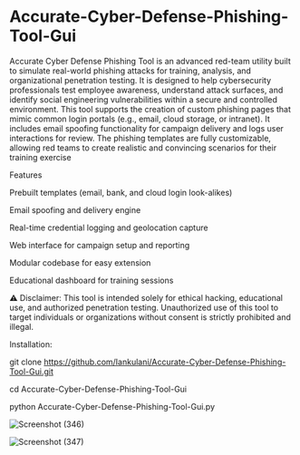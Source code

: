 # Accurate-Cyber-Defense-Phishing-Tool-Gui

Accurate Cyber Defense Phishing Tool is an advanced red-team utility built to simulate real-world phishing attacks for training, analysis, and organizational penetration testing.
It is designed to help cybersecurity professionals test employee awareness, understand attack surfaces, and identify social engineering vulnerabilities within a secure and controlled environment.
This tool supports the creation of custom phishing pages that mimic common login portals (e.g., email, cloud storage, or intranet). 
It includes email spoofing functionality for campaign delivery and logs user interactions for review. 
The phishing templates are fully customizable, allowing red teams to create realistic and convincing scenarios for their training exercise



Features

Prebuilt templates (email, bank, and cloud login look-alikes)

Email spoofing and delivery engine

Real-time credential logging and geolocation capture

Web interface for campaign setup and reporting

Modular codebase for easy extension

Educational dashboard for training sessions

⚠️ Disclaimer: This tool is intended solely for ethical hacking, educational use, and authorized penetration testing. 
Unauthorized use of this tool to target individuals or organizations without consent is strictly prohibited and illegal.



Installation:

git clone https://github.com/Iankulani/Accurate-Cyber-Defense-Phishing-Tool-Gui.git

cd Accurate-Cyber-Defense-Phishing-Tool-Gui

python Accurate-Cyber-Defense-Phishing-Tool-Gui.py





![Screenshot (346)](https://github.com/user-attachments/assets/716fc062-7bad-452f-861e-a960c865a893)




![Screenshot (347)](https://github.com/user-attachments/assets/c0c595ef-0d08-455d-9416-7ff950d3bb85)








